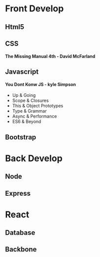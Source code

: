 # Front Develop

## Html5

## CSS
#### The Missing Manual 4th - David McFarland

## Javascript
#### You Dont Konw JS - kyle Simpson
- Up & Going
- Scope & Closures
- This & Object Prototypes
- Type & Grammar
- Async & Performance
- ES6 & Beyond

## Bootstrap

# Back Develop

## Node
## Express

# React

## Database
## Backbone


